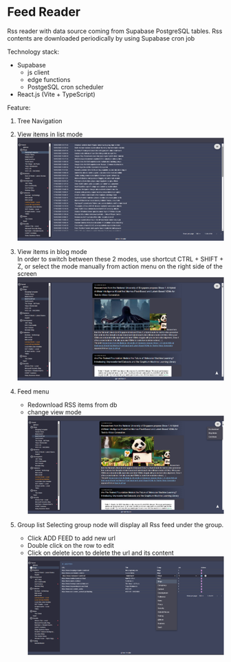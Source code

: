 # Feed Reader

Rss reader with data source coming from Supabase PostgreSQL tables. 
Rss contents are downloaded periodically by using Supabase cron job 

Technology stack:
- Supabase
  * js client
  * edge functions
  * PostgeSQL cron scheduler
- React.js (Vite + TypeScript)

Feature:
1. Tree Navigation
2. View items in list mode
   ![](readme/feed_list.PNG)

3. View items in blog mode  <br>
   In order to switch between these 2 modes, use shortcut CTRL + SHIFT + Z, or select the mode manually from action menu on the right side of the screen
   ![](readme/feed_blog.PNG)

4. Feed menu
     * Redownload RSS items from db
     * change view mode 
   ![](readme/feed_menu.PNG)

5. Group list
   Selecting group node will display all Rss feed under the group.
     * Click ADD FEED to add new url
     * Double click on the row to edit
     * Click on delete icon to delete the url and its content
   ![](readme/group_list.PNG)
